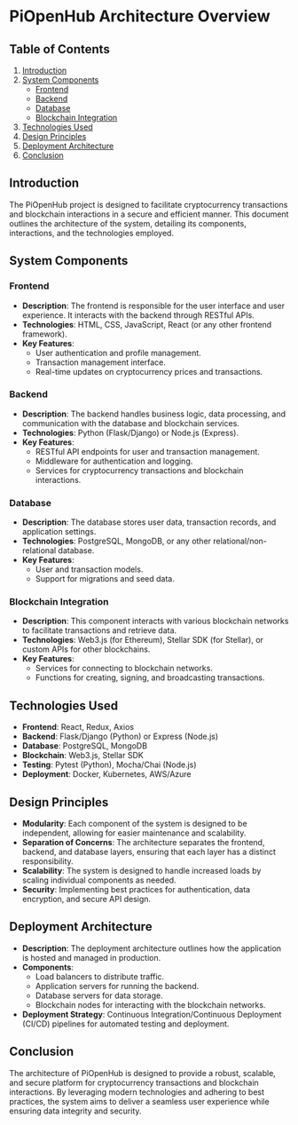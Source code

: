 # PiOpenHub Architecture Overview

## Table of Contents
1. [Introduction](#introduction)
2. [System Components](#system-components)
   - [Frontend](#frontend)
   - [Backend](#backend)
   - [Database](#database)
   - [Blockchain Integration](#blockchain-integration)
3. [Technologies Used](#technologies-used)
4. [Design Principles](#design-principles)
5. [Deployment Architecture](#deployment-architecture)
6. [Conclusion](#conclusion)

## Introduction
The PiOpenHub project is designed to facilitate cryptocurrency transactions and blockchain interactions in a secure and efficient manner. This document outlines the architecture of the system, detailing its components, interactions, and the technologies employed.

## System Components

### Frontend
- **Description**: The frontend is responsible for the user interface and user experience. It interacts with the backend through RESTful APIs.
- **Technologies**: HTML, CSS, JavaScript, React (or any other frontend framework).
- **Key Features**:
  - User authentication and profile management.
  - Transaction management interface.
  - Real-time updates on cryptocurrency prices and transactions.

### Backend
- **Description**: The backend handles business logic, data processing, and communication with the database and blockchain services.
- **Technologies**: Python (Flask/Django) or Node.js (Express).
- **Key Features**:
  - RESTful API endpoints for user and transaction management.
  - Middleware for authentication and logging.
  - Services for cryptocurrency transactions and blockchain interactions.

### Database
- **Description**: The database stores user data, transaction records, and application settings.
- **Technologies**: PostgreSQL, MongoDB, or any other relational/non-relational database.
- **Key Features**:
  - User and transaction models.
  - Support for migrations and seed data.

### Blockchain Integration
- **Description**: This component interacts with various blockchain networks to facilitate transactions and retrieve data.
- **Technologies**: Web3.js (for Ethereum), Stellar SDK (for Stellar), or custom APIs for other blockchains.
- **Key Features**:
  - Services for connecting to blockchain networks.
  - Functions for creating, signing, and broadcasting transactions.

## Technologies Used
- **Frontend**: React, Redux, Axios
- **Backend**: Flask/Django (Python) or Express (Node.js)
- **Database**: PostgreSQL, MongoDB
- **Blockchain**: Web3.js, Stellar SDK
- **Testing**: Pytest (Python), Mocha/Chai (Node.js)
- **Deployment**: Docker, Kubernetes, AWS/Azure

## Design Principles
- **Modularity**: Each component of the system is designed to be independent, allowing for easier maintenance and scalability.
- **Separation of Concerns**: The architecture separates the frontend, backend, and database layers, ensuring that each layer has a distinct responsibility.
- **Scalability**: The system is designed to handle increased loads by scaling individual components as needed.
- **Security**: Implementing best practices for authentication, data encryption, and secure API design.

## Deployment Architecture
- **Description**: The deployment architecture outlines how the application is hosted and managed in production.
- **Components**:
  - Load balancers to distribute traffic.
  - Application servers for running the backend.
  - Database servers for data storage.
  - Blockchain nodes for interacting with the blockchain networks.
- **Deployment Strategy**: Continuous Integration/Continuous Deployment (CI/CD) pipelines for automated testing and deployment.

## Conclusion
The architecture of PiOpenHub is designed to provide a robust, scalable, and secure platform for cryptocurrency transactions and blockchain interactions. By leveraging modern technologies and adhering to best practices, the system aims to deliver a seamless user experience while ensuring data integrity and security.
